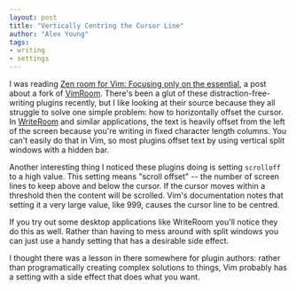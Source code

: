 ```yaml
---
layout: post
title: "Vertically Centring the Cursor Line"
author: "Alex Young"
tags: 
- writing
- settings
---
```


I was reading [Zen room for Vim: Focusing only on the essential](http://amix.dk/blog/post/19744), a post about a fork of [VimRoom](http://projects.mikewest.org/vimroom/).  There's been a glut of these distraction-free-writing plugins recently, but I like looking at their source because they all struggle to solve one simple problem: how to horizontally offset the cursor.  In [WriteRoom](http://www.hogbaysoftware.com/products/writeroom) and similar applications, the text is heavily offset from the left of the screen because you're writing in fixed character length columns.  You can't easily do that in Vim, so most plugins offset text by using vertical split windows with a hidden bar.

Another interesting thing I noticed these plugins doing is setting `scrolloff` to a high value.  This setting means "scroll offset" -- the number of screen lines to keep above and below the cursor.  If the cursor moves within a threshold then the content will be scrolled.  Vim's documentation notes that setting it a very large value, like 999, causes the cursor line to be centred.

If you try out some desktop applications like WriteRoom you'll notice they do this as well.  Rather than having to mess around with split windows you can just use a handy setting that has a desirable side effect.

I thought there was a lesson in there somewhere for plugin authors: rather than programatically creating complex solutions to things, Vim probably has a setting with a side effect that does what you want.
